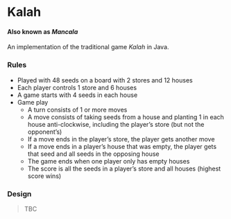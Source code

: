# Kalah
#### Also known as *Mancala*
An implementation of the traditional game *Kalah* in Java.

### Rules
* Played with 48 seeds on a board with 2 stores and 12 houses
* Each player controls 1 store and 6 houses
* A game starts with 4 seeds in each house
* Game play
  * A turn consists of 1 or more moves
  * A move consists of taking seeds from a house and planting 1 in each house anti-clockwise, including the player’s store (but not the opponent’s)
  * If a move ends in the player’s store, the player gets another move
  * If a move ends in a player’s house that was empty, the player gets that seed and all seeds in the opposing house
  * The game ends when one player only has empty houses
  * The score is all the seeds in a player’s store and all houses (highest score wins)

### Design
> TBC
